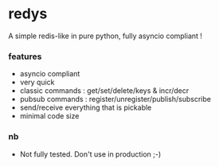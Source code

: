# redys
A simple redis-like in pure python, fully asyncio compliant !

### features

- asyncio compliant
- very quick
- classic commands : get/set/delete/keys & incr/decr
- pubsub commands : register/unregister/publish/subscribe
- send/receive everything that is pickable
- minimal code size


### nb

- Not fully tested. Don't use in production ;-)

